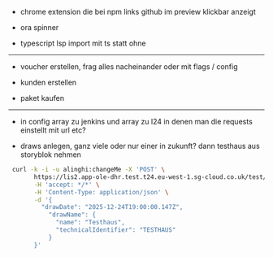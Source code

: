 - chrome extension die bei npm links github im preview klickbar anzeigt

- ora spinner

- typescript lsp import mit ts statt ohne

---

- voucher erstellen, frag alles nacheinander oder mit flags / config

- kunden erstellen

- paket kaufen

---

- in config array zu jenkins und array zu l24 in denen man die requests einstellt mit url etc?

- draws anlegen, ganz viele oder nur einer in zukunft? dann testhaus aus storyblok nehmen

```bash
 curl -k -i -u alinghi:changeMe -X 'POST' \
       https://lis2.app-ole-dhr.test.t24.eu-west-1.sg-cloud.co.uk/test/draws/traumhausverlosung \
       -H 'accept: */*' \
       -H 'Content-Type: application/json' \
       -d '{
         "drawDate": "2025-12-24T19:00:00.147Z",
           "drawName": {
             "name": "Testhaus",
             "technicalIdentifier": "TESTHAUS"
           }
       }'
```
